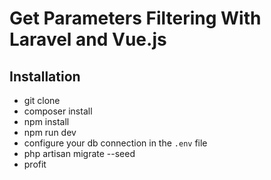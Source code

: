 # Get Parameters Filtering With Laravel and Vue.js

## Installation

 - git clone
 - composer install
 - npm install
 - npm run dev
 - configure your db connection in the `.env` file
 - php artisan migrate --seed
 - profit
